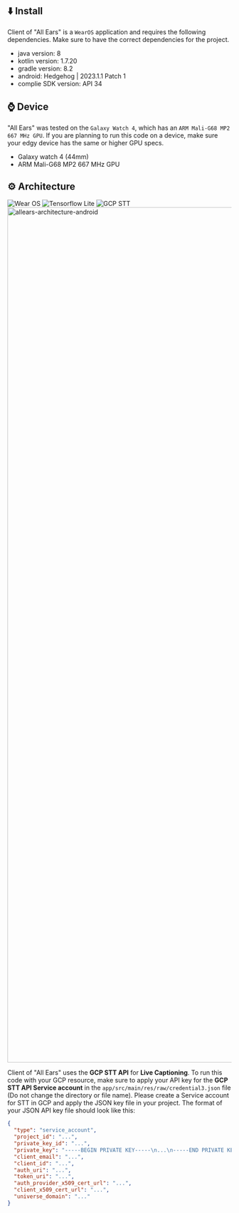 ## ⬇️ Install
Client of "All Ears" is a `WearOS` application and requires the following dependencies. Make sure to have the correct dependencies for the project.
- java version: 8
- kotlin version: 1.7.20
- gradle version: 8.2
- android: Hedgehog | 2023.1.1 Patch 1
- complie SDK version: API 34

## ⌚ Device
"All Ears" was tested on the `Galaxy Watch 4`, which has an `ARM Mali-G68 MP2 667 MHz GPU`. If you are planning to run this code on a device, make sure your edgy device has the same or higher GPU specs.
- Galaxy watch 4 (44mm)
- ARM Mali-G68 MP2 667 MHz GPU

## ⚙️ Architecture
<div>
  <img alt="Wear OS" src ="https://img.shields.io/badge/wearos-4285F4.svg?&style=for-the-badge&logo=wearos&logoColor=white"/>
  <img alt="Tensorflow Lite" src ="https://img.shields.io/badge/tensorflow lite-FF6F00.svg?&style=for-the-badge&logo=tensorflow&logoColor=white"/>
  <img alt="GCP STT" src ="https://img.shields.io/badge/GCP STT-4285F4.svg?style=for-the-badge&logo=googlecloud&logoColor=white"/>
</div>

<img width="1920" alt="allears-architecture-android" src="https://github.com/TeamAllways-AllEars/All-Ears_Android/assets/89632139/537de976-71dc-4ac0-8f1b-a136a690e79c">

Client of "All Ears" uses the **GCP STT API** for **Live Captioning**. To run this code with your GCP resource, make sure to apply your API key for the **GCP STT API Service account** in the `app/src/main/res/raw/credential3.json` file (Do not change the directory or file name). Please create a Service account for STT in GCP and apply the JSON key file in your project. The format of your JSON API key file should look like this:
```json
{
  "type": "service_account",
  "project_id": "...",
  "private_key_id": "...",
  "private_key": "-----BEGIN PRIVATE KEY-----\n...\n-----END PRIVATE KEY-----\n",
  "client_email": "...",
  "client_id": "...",
  "auth_uri": "...",
  "token_uri": "...",
  "auth_provider_x509_cert_url": "...",
  "client_x509_cert_url": "...",
  "universe_domain": "..."
}
```
